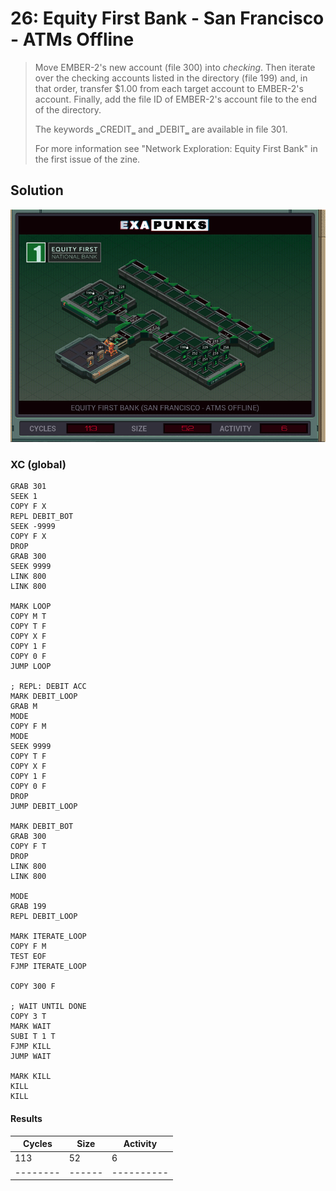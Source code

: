 # 26: Equity First Bank - San Francisco - ATMs Offline

> ﻿Move EMBER-2's new account (file 300) into *checking*. Then iterate over the checking accounts listed in the directory (file 199) and, in that order, transfer $1.00 from each target account to EMBER-2's account. Finally, add the file ID of EMBER-2's account file to the end of the directory.
> 
> The keywords ‗CREDIT‗ and ‗DEBIT‗ are available in file 301.
> 
> For more information see "Network Exploration: Equity First Bank" in the first issue of the zine.

## Solution

<div align="center"><img src="EXAPUNKS - Equity First Bank (113, 52, 6, 2022-12-05-19-36-30).gif" /></div>

### XC (global)
```exa
GRAB 301
SEEK 1
COPY F X
REPL DEBIT_BOT
SEEK -9999
COPY F X
DROP
GRAB 300
SEEK 9999
LINK 800
LINK 800

MARK LOOP
COPY M T
COPY T F
COPY X F
COPY 1 F
COPY 0 F
JUMP LOOP

; REPL: DEBIT ACC
MARK DEBIT_LOOP
GRAB M
MODE
COPY F M
MODE
SEEK 9999
COPY T F
COPY X F
COPY 1 F
COPY 0 F
DROP
JUMP DEBIT_LOOP

MARK DEBIT_BOT
GRAB 300
COPY F T
DROP
LINK 800
LINK 800

MODE
GRAB 199
REPL DEBIT_LOOP

MARK ITERATE_LOOP
COPY F M
TEST EOF
FJMP ITERATE_LOOP

COPY 300 F

; WAIT UNTIL DONE
COPY 3 T
MARK WAIT
SUBI T 1 T
FJMP KILL
JUMP WAIT

MARK KILL
KILL
KILL
```

#### Results
| Cycles | Size | Activity |
|--------|------|----------|
| 113    | 52   | 6        |
|--------|------|----------|
